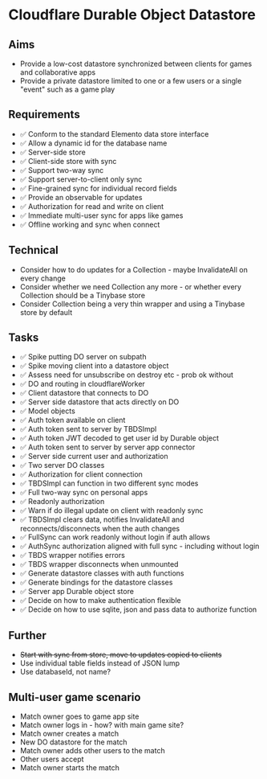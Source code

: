 Cloudflare Durable Object Datastore
===================================

Aims
----

- Provide a low-cost datastore synchronized between clients for games and collaborative apps
- Provide a private datastore limited to one or a few users or a single "event" such as a game play

Requirements
------------

- ✅ Conform to the standard Elemento data store interface
- ✅ Allow a dynamic id for the database name
- ✅ Server-side store
- ✅ Client-side store with sync
- ✅ Support two-way sync
- ✅ Support server-to-client only sync
- ✅ Fine-grained sync for individual record fields
- ✅ Provide an observable for updates
- ✅ Authorization for read and write on client
- ✅ Immediate multi-user sync for apps like games
- ✅ Offline working and sync when connect

Technical
---------

- Consider how to do updates for a Collection - maybe InvalidateAll on every change
- Consider whether we need Collection any more - or whether every Collection should be a Tinybase store
- Consider Collection being a very thin wrapper and using a Tinybase store by default

Tasks
-----

- ✅ Spike putting DO server on subpath
- ✅ Spike moving client into a datastore object
- ✅ Assess need for unsubscribe on destroy etc - prob ok without
- ✅ DO and routing in cloudflareWorker
- ✅ Client datastore that connects to DO
- ✅ Server side datastore that acts directly on DO
- ✅ Model objects
- ✅ Auth token available on client
- ✅ Auth token sent to server by TBDSImpl
- ✅ Auth token JWT decoded to get user id by Durable object
- ✅ Auth token sent to server by server app connector
- ✅ Server side current user and authorization
- ✅ Two server DO classes
- ✅ Authorization for client connection
- ✅ TBDSImpl can function in two different sync modes
- ✅ Full two-way sync on personal apps
- ✅ Readonly authorization
- ✅ Warn if do illegal update on client with readonly sync
- ✅ TBDSImpl clears data, notifies InvalidateAll and reconnects/disconnects when the auth changes
- ✅ FullSync can work readonly without login if auth allows
- ✅ AuthSync authorization aligned with full sync - including without login
- ✅ TBDS wrapper notifies errors
- ✅ TBDS wrapper disconnects when unmounted
- ✅ Generate datastore classes with auth functions
- ✅ Generate bindings for the datastore classes
- ✅ Server app Durable object store
- ✅ Decide on how to make authentication flexible
- ✅ Decide on how to use sqlite, json and pass data to authorize function

Further
-------

- ~~Start with sync from store, move to updates copied to clients~~
- Use individual table fields instead of JSON lump
- Use databaseId, not name?

Multi-user game scenario
------------------------

- Match owner goes to game app site
- Match owner logs in - how? with main game site?
- Match owner creates a match
- New DO datastore for the match
- Match owner adds other users to the match
- Other users accept 
- Match owner starts the match

